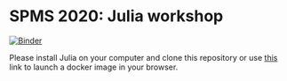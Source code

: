 # SPMS 2020: Julia workshop

[![Binder](https://mybinder.org/badge_logo.svg)](https://mybinder.org/v2/gh/VaclavMacha/SPMS_2020/master)

Please install Julia on your computer and clone this repository or use [this](https://mybinder.org/v2/gh/VaclavMacha/SPMS_2020/master) link to launch a docker image in your browser.
